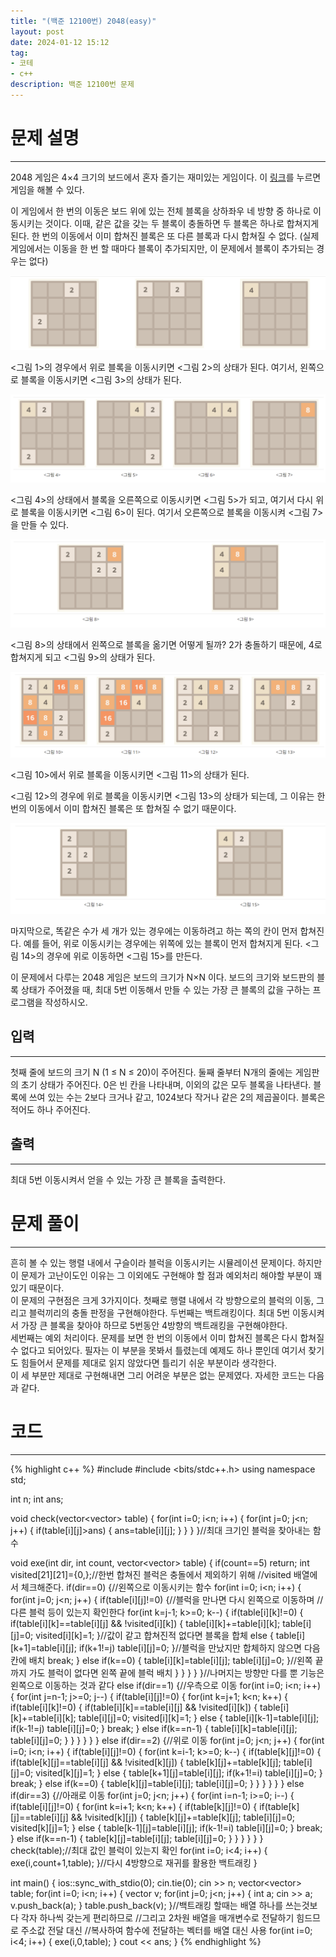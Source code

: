 ```yaml
---
title: "(백준 12100번) 2048(easy)"
layout: post
date: 2024-01-12 15:12
tag:
- 코테
- c++
description: 백준 12100번 문제
---
```


# 문제 설명  
---
2048 게임은 4×4 크기의 보드에서 혼자 즐기는 재미있는 게임이다. 이 [링크](https://play2048.co/)를 누르면 게임을 해볼 수 있다.

이 게임에서 한 번의 이동은 보드 위에 있는 전체 블록을 상하좌우 네 방향 중 하나로 이동시키는 것이다. 이때, 같은 값을 갖는 두 블록이 충돌하면 두 블록은 하나로 합쳐지게 된다. 한 번의 이동에서 이미 합쳐진 블록은 또 다른 블록과 다시 합쳐질 수 없다. (실제 게임에서는 이동을 한 번 할 때마다 블록이 추가되지만, 이 문제에서 블록이 추가되는 경우는 없다)

![그림 1](/assets/img/2048-1.png)

<그림 1>의 경우에서 위로 블록을 이동시키면 <그림 2>의 상태가 된다. 여기서, 왼쪽으로 블록을 이동시키면 <그림 3>의 상태가 된다.

![그림 2](/assets/img/2048-2.png)

<그림 4>의 상태에서 블록을 오른쪽으로 이동시키면 <그림 5>가 되고, 여기서 다시 위로 블록을 이동시키면 <그림 6>이 된다. 여기서 오른쪽으로 블록을 이동시켜 <그림 7>을 만들 수 있다.

![그림 3](/assets/img/2048-3.png)

<그림 8>의 상태에서 왼쪽으로 블록을 옮기면 어떻게 될까? 2가 충돌하기 때문에, 4로 합쳐지게 되고 <그림 9>의 상태가 된다.

![그림 4](/assets/img/2048-5.png)

<그림 10>에서 위로 블록을 이동시키면 <그림 11>의 상태가 된다. 

<그림 12>의 경우에 위로 블록을 이동시키면 <그림 13>의 상태가 되는데, 그 이유는 한 번의 이동에서 이미 합쳐진 블록은 또 합쳐질 수 없기 때문이다.

![그림 5](/assets/img/2048-6.png)

마지막으로, 똑같은 수가 세 개가 있는 경우에는 이동하려고 하는 쪽의 칸이 먼저 합쳐진다. 예를 들어, 위로 이동시키는 경우에는 위쪽에 있는 블록이 먼저 합쳐지게 된다. <그림 14>의 경우에 위로 이동하면 <그림 15>를 만든다.

이 문제에서 다루는 2048 게임은 보드의 크기가 N×N 이다. 보드의 크기와 보드판의 블록 상태가 주어졌을 때, 최대 5번 이동해서 만들 수 있는 가장 큰 블록의 값을 구하는 프로그램을 작성하시오.

## 입력  
---
첫째 줄에 보드의 크기 N (1 ≤ N ≤ 20)이 주어진다. 둘째 줄부터 N개의 줄에는 게임판의 초기 상태가 주어진다. 0은 빈 칸을 나타내며, 이외의 값은 모두 블록을 나타낸다. 블록에 쓰여 있는 수는 2보다 크거나 같고, 1024보다 작거나 같은 2의 제곱꼴이다. 블록은 적어도 하나 주어진다.  

## 출력  
---
최대 5번 이동시켜서 얻을 수 있는 가장 큰 블록을 출력한다.  

# 문제 풀이  
---
흔히 볼 수 있는 행렬 내에서 구슬이라 블럭을 이동시키는 시뮬레이션 문제이다. 하지만 이 문제가 고난이도인 이유는 그 이외에도 구현해야 할 점과 예외처리 해야할 부분이 꽤 있기 때문이다.  
이 문제의 구현점은 크게 3가지이다. 첫째로 행렬 내에서 각 방향으로의 블럭의 이동, 그리고 블럭끼리의 충돌 판정을 구현해야한다. 두번째는 백트래킹이다. 최대 5번 이동시켜서 가장 큰 블록을 찾아야 하므로 5번동안 4방향의 백트래킹을 구현해야한다.  
세번째는 예외 처리이다. 문제를 보면 한 번의 이동에서 이미 합쳐진 블록은 다시 합쳐질 수 없다고 되어있다. 필자는 이 부분을 못봐서 틀렸는데 예제도 하나 뿐인데 여기서 찾기도 힘들어서 문제를 제대로 읽지 않았다면 틀리기 쉬운 부분이라 생각한다.  
이 세 부분만 제대로 구현해내면 그리 어려운 부분은 없는 문제였다. 자세한 코드는 다음과 같다.  

# 코드
---
{% highlight c++ %}
#include <iostream>
#include <bits/stdc++.h>
using namespace std;

int n;
int ans;

void check(vector<vector<int>> table) {
    for(int i=0; i<n; i++) {
        for(int j=0; j<n; j++) {
            if(table[i][j]>ans) {
                ans=table[i][j];
            }
        }
    }
}//최대 크기인 블럭을 찾아내는 함수

void exe(int dir, int count, vector<vector<int>> table) {
    if(count==5) return;
    int visited[21][21]={0,};//한번 합쳐진 블럭은 충돌에서 제외하기 위해
    //visited 배열에서 체크해준다.
    if(dir==0) {//왼쪽으로 이동시키는 함수
        for(int i=0; i<n; i++) {
            for(int j=0; j<n; j++) {
                if(table[i][j]!=0) {//블럭을 만나면 다시 왼쪽으로 이동하며
                //다른 블럭 등이 있는지 확인한다
                    for(int k=j-1; k>=0; k--) {
                         if(table[i][k]!=0) {
                            if(table[i][k]==table[i][j] && !visited[i][k]) {
                                table[i][k]+=table[i][k];
                                table[i][j]=0; visited[i][k]=1;
                            }//값이 같고 합쳐진적 없다면 블록을 합체
                            else {
                                table[i][k+1]=table[i][j];
                                if(k+1!=j) table[i][j]=0;
                            }//블럭을 만났지만 합체하지 않으면 다음칸에 배치
                            break;
                        }
                        else if(k==0) {
                            table[i][k]=table[i][j];
                            table[i][j]=0;
                        }//왼쪽 끝까지 가도 블럭이 없다면 왼쪽 끝에 블럭 배치
                    }
                }
            }
        }
    }//나머지는 방향만 다를 뿐 기능은 왼쪽으로 이동하는 것과 같다
    else if(dir==1) {//우측으로 이동
        for(int i=0; i<n; i++) {
            for(int j=n-1; j>=0; j--) {
                if(table[i][j]!=0) {
                    for(int k=j+1; k<n; k++) {
                        if(table[i][k]!=0) {
                            if(table[i][k]==table[i][j] && !visited[i][k]) {
                                table[i][k]+=table[i][k];
                                table[i][j]=0; visited[i][k]=1;
                            }
                            else {
                                table[i][k-1]=table[i][j];
                                if(k-1!=j) table[i][j]=0;
                            }
                            break;
                        }
                        else if(k==n-1) {
                            table[i][k]=table[i][j];
                            table[i][j]=0;
                        }
                    }
                }
            }
        }
    }
     else if(dir==2) {//위로 이동
        for(int j=0; j<n; j++) {
            for(int i=0; i<n; i++) {
                if(table[i][j]!=0) {
                    for(int k=i-1; k>=0; k--) {
                        if(table[k][j]!=0) {
                            if(table[k][j]==table[i][j] && !visited[k][j]) {
                                table[k][j]+=table[k][j];
                                table[i][j]=0; visited[k][j]=1;
                            }
                            else {
                                table[k+1][j]=table[i][j];
                                if(k+1!=i) table[i][j]=0;
                            }
                            break;
                        }
                        else if(k==0) {
                            table[k][j]=table[i][j];
                            table[i][j]=0;
                        }
                    }
                }
            }
        }
    }
    else if(dir==3) {//아래로 이동
        for(int j=0; j<n; j++) {
            for(int i=n-1; i>=0; i--) {
                if(table[i][j]!=0) {
                    for(int k=i+1; k<n; k++) {
                        if(table[k][j]!=0) {
                            if(table[k][j]==table[i][j] && !visited[k][j]) {
                                table[k][j]+=table[k][j];
                                table[i][j]=0; visited[k][j]=1;
                            }
                            else {
                                table[k-1][j]=table[i][j];
                                if(k-1!=i) table[i][j]=0;
                            }
                            break;
                        }
                        else if(k==n-1) {
                            table[k][j]=table[i][j];
                            table[i][j]=0;
                        }
                    }
                }
            }
        }
    }
    check(table);//최대 값인 블럭이 있는지 확인
    for(int i=0; i<4; i++) {
        exe(i,count+1,table);
    }//다시 4방향으로 재귀를 활용한 백트래킹
}

int main() {
    ios::sync_with_stdio(0);
    cin.tie(0);
    cin >> n;
    vector<vector<int>> table;
    for(int i=0; i<n; i++) {
        vector<int> v;
        for(int j=0; j<n; j++) {
            int a;
            cin >> a;
            v.push_back(a);
        }
        table.push_back(v);
    }//백트래킹 할때는 배열 하나를 쓰는것보다 각자 하나씩 갖는게 편리하므로
    //그리고 2차원 배열을 매개변수로 전달하기 힘드므로 주소값 전달 대신
    //복사하여 함수에 전달하는 벡터를 배열 대신 사용
    for(int i=0; i<4; i++) {
        exe(i,0,table);
    }
    cout << ans;
}
{% endhighlight %}


